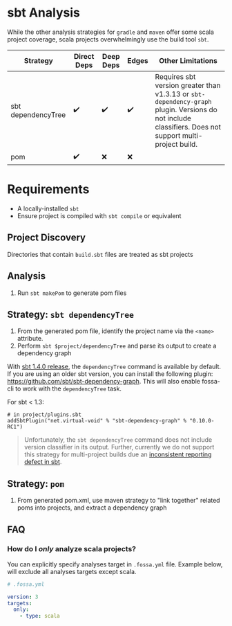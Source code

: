 # sbt Analysis

While the other analysis strategies for `gradle` and `maven` offer some scala project coverage, scala projects overwhelmingly use the build tool `sbt`.

| Strategy           | Direct Deps        | Deep Deps          | Edges              | Other Limitations                                                                                                                                      |
| ------------------ | ------------------ | ------------------ | ------------------ | ------------------------------------------------------------------------------------------------------------------------------------------------------ |
| sbt dependencyTree | :heavy_check_mark: | :heavy_check_mark: | :heavy_check_mark: | Requires sbt version greater than v1.3.13 or `sbt-dependency-graph` plugin. Versions do not include classifiers. Does not support multi-project build. |
| pom                | :heavy_check_mark: | :x:                | :x:                |                                                                                                                                                        |

 # Requirements

- A locally-installed `sbt`
- Ensure project is compiled with `sbt compile` or equivalent

## Project Discovery

Directories that contain `build.sbt` files are treated as sbt projects

## Analysis

1. Run `sbt makePom` to generate pom files

## Strategy: `sbt dependencyTree`

1. From the generated pom file, identify the project name via the `<name>` attribute.
2. Perform `sbt $project/dependencyTree` and parse its output to create a dependency graph

With [sbt 1.4.0 release](https://www.scala-sbt.org/1.x/docs/sbt-1.4-Release-Notes.html#sbt-dependency-graph+is+in-sourced), the `dependencyTree` command is available by default. If you are using
an older sbt version, you can install the following plugin: https://github.com/sbt/sbt-dependency-graph. This will also enable fossa-cli to work with the `dependencyTree` task.

For sbt < 1.3:
```
# in project/plugins.sbt
addSbtPlugin("net.virtual-void" % "sbt-dependency-graph" % "0.10.0-RC1")
```

> Unfortunately, the `sbt dependencyTree` command does not include version classifier in its output. Further, 
> currently we do not support this strategy for multi-project builds due an [inconsistent reporting defect in sbt](https://github.com/sbt/sbt/issues/6905).

## Strategy: `pom`

1. From generated pom.xml, use maven strategy to "link together" related poms into projects, and extract a dependency graph

## FAQ

### How do I *only* analyze scala projects?

You can explicitly specify analyses target in `.fossa.yml` file. 
Example below, will exclude all analyses targets except scala. 

```yaml
# .fossa.yml 

version: 3
targets:
  only:
    - type: scala
```
